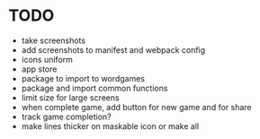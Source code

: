 # TODO

- take screenshots
- add screenshots to manifest and webpack config
- icons uniform
- app store
- package to import to wordgames
- package and import common functions
- limit size for large screens
- when complete game, add button for new game and for share
- track game completion?
- make lines thicker on maskable icon or make all